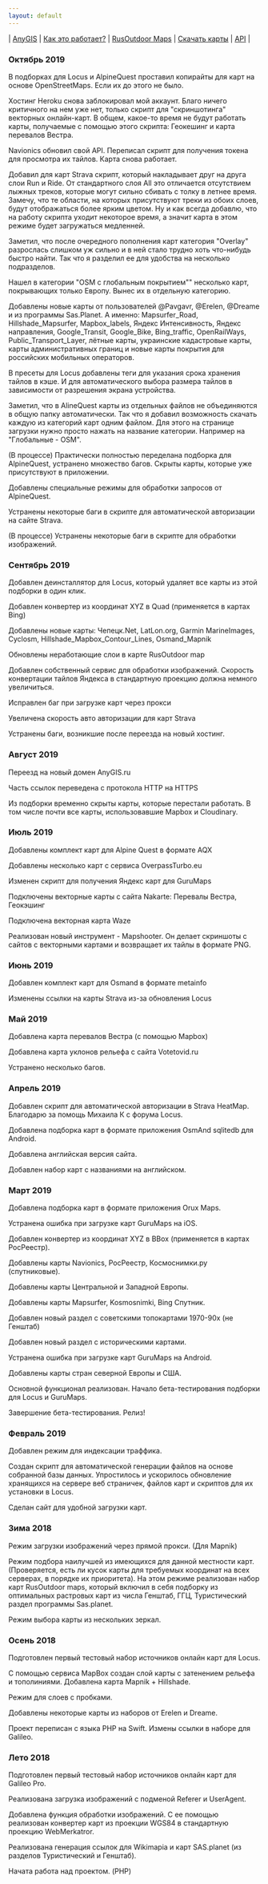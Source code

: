 ```yaml
---
layout: default
---
```


| [AnyGIS][01] | [Как это работает?][02] | [RusOutdoor Maps][03] | [Скачать карты][04] | [API][05] |


[01]: https://anygis.ru/index
[02]: https://anygis.ru/Web/Html/Description_ru
[03]: https://anygis.ru/Web/Html/RusOutdoor_ru
[04]: https://anygis.ru/Web/Html/DownloadPage_ru
[05]: https://anygis.ru/Web/Html/Api_ru


### Октябрь 2019

В подборках для Locus и AlpineQuest проставил копирайты для карт на основе OpenStreetMaps. Если их до этого не было.

Хостинг Heroku снова заблокировал мой аккаунт. Благо ничего критичного на нем уже нет, только скрипт для "скриншотинга" векторных онлайн-карт. В общем, какое-то время не будут работать карты, получаемые с помощью этого скрипта: Геокешинг и карта перевалов Вестра.

Navionics обновил свой API. Переписал скрипт для получения токена для просмотра их тайлов. Карта снова работает.

Добавил для карт Strava скрипт, который накладывает друг на друга слои Run и Ride. От стандартного слоя All это отличается отсутствием лыжных треков, которые могут сильно сбивать с толку в летнее время. Замечу, что те области, на которых присутствуют треки из  обоих слоев, будут отображаться более ярким цветом. Ну и как всегда добавлю, что на работу скрипта уходит некоторое время, а значит карта в этом режиме будет загружаться медленней.

Заметил, что после очередного пополнения карт категория "Overlay" разрослась слишком уж сильно и в ней стало трудно хоть что-нибудь быстро найти. Так что я разделил ее для удобства на несколько подразделов.

Нашел в категории "OSM с глобальным покрытием"" несколько карт, покрывающих только Европу. Вынес их в отдельную категорию.

Добавлены новые карты от пользователей @Pavgavr, @Erelen, @Dreame и из программы Sas.Planet.  А именно: Mapsurfer_Road, Hillshade_Mapsurfer, Mapbox_labels, Яндекс Интенсивность, Яндекс направления, Google_Transit, Google_Bike, Bing_traffic, OpenRailWays, Public_Transport_Layer, лётные карты, украинские кадастровые карты, карты административных границ и новые карты покрытия для российских мобильных операторов.

В пресеты для Locus добавлены теги для указания срока хранения тайлов в кэше. И для автоматического выбора размера тайлов в зависимости от разрешения экрана устройства.

Заметил, что в AlineQuest карты из отдельных файлов не объединяются в общую папку автоматически. Так что я добавил возможность скачать каждую из категорий карт одним файлом. Для этого на странице загрузки нужно просто нажать на название категории. Например на "Глобальные - OSM".

(В процессе) Практически полностью переделана подборка для AlpineQuest, устранено множество багов. Скрыты карты, которые уже присутствуют в приложении.

Добавлены специальные режимы для обработки запросов от AlpineQuest.

Устранены некоторые баги в скрипте для автоматической авторизации на сайте Strava.

(В процессе) Устранены некоторые баги в скрипте для обработки изображений.



### Сентябрь 2019

Добавлен деинсталлятор для Locus, который удаляет все карты из этой подборки в один клик.

Добавлен конвертер из координат XYZ в Quad (применяется в картах Bing)

Добавлены новые карты: Чепецк.Net, LatLon.org, Garmin MarineImages, Cyclosm, Hillshade_Mapbox_Contour_Lines, Osmand_Mapnik

Обновлены неработающие слои в карте RusOutdoor map

Добавлен собственный сервис для обработки изображений. Скорость конвертации тайлов Яндекса в стандартную проекцию должна немного увеличиться.

Исправлен баг при загрузке карт через прокси

Увеличена скорость авто авторизации для карт Strava

Устранены баги, возникшие после переезда на новый хостинг. 


### Август 2019

Переезд на новый домен AnyGIS.ru

Часть ссылок переведена с протокола HTTP на HTTPS

Из подборки временно скрыты карты, которые перестали работать. В том числе почти все карты, использовавшие Mapbox и Cloudinary.


### Июль 2019

Добавлены комплект карт для Alpine Quest в формате AQX

Добавлены несколько карт с сервиса OverpassTurbo.eu

Изменен скрипт для получения Яндекс карт для GuruMaps

Подключены векторные карты с сайта Nakarte: Перевалы Вестра, Геокэшинг

Подключена векторная карта Waze

Реализован новый инструмент - Mapshooter. Он делает скриншоты с сайтов с векторными картами и возвращает их тайлы в формате PNG.



### Июнь 2019

Добавлен комплект карт для Osmand в формате metainfo

Изменены ссылки на карты Strava из-за обновления Locus


### Май 2019

Добавлена карта перевалов Вестра (с помощью Mapbox)

Добавлена карта уклонов рельефа с сайта Votetovid.ru

Устранено несколько багов. 


### Апрель 2019 

Добавлен скрипт для автоматической авторизации в Strava HeatMap. Благодарю за помощь Михаила К с форума Locus.

Добавлена подборка карт в формате приложения OsmAnd sqlitedb для Android.

Добавлена английская версия сайта.

Добавлен набор карт с названиями на английском.


### Март 2019 

Добавлена подборка карт в формате приложения Orux Maps.

Устранена ошибка при загрузке карт GuruMaps на iOS.

Добавлен конвертер из координат XYZ в BBox (применяется в картах РосРеестр).

Добавлены карты Navionics, РосРеестр, Космоснимки.ру (спутниковые).

Добавлены карты Центральной и Западной Европы.

Добавлены карты Mapsurfer, Kosmosnimki, Bing Спутник.

Добавлен новый раздел с советскими топокартами 1970-90х (не Генштаб)

Добавлен новый раздел с историческими картами.

Устранена ошибка при загрузке карт GuruMaps на Android.

Добавлены карты стран северной Европы и США.

Основной функционал реализован. Начало бета-тестирования подборки для Locus и GuruMaps.

Завершение бета-тестирования. Релиз!


### Февраль 2019 

Добавлен режим для индексации траффика.

Создан скрипт для автоматической генерации файлов на основе собранной базы данных.  Упростилось и ускорилось обновление хранящихся на сервере веб страничек, файлов карт и скриптов для их установки в Locus. 

Сделан сайт для удобной загрузки карт. 


### Зима 2018

Режим загрузки изображений через прямой прокси. (Для Mapnik)

Режим подбора наилучшей из имеющихся для данной местности карт. (Проверяется, есть ли кусок карты для требуемых координат на всех серверах, в порядке их приоритета). На этом режиме реализован набор карт RusOutdoor maps, который включил в себя подборку из оптимальных растровых карт из числа Генштаб, ГГЦ, Туристический раздел программы Sas.planet. 

Режим выбора карты из нескольких зеркал.


### Осень 2018 

Подготовлен первый тестовый набор источников онлайн карт для Locus.

С помощью сервиса MapBox создан слой карты с затенением рельефа и тополиниями. Добавлена карта Mapnik + Hillshade.

Режим для слоев с пробками.

Добавлены некоторые карты из наборов от Erelen и Dreame.

Проект переписан с языка PHP на Swift. Измены ссылки в наборе для Galileo. 


### Лето 2018

Подготовлен первый тестовый набор источников онлайн карт для Galileo Pro.

Реализована загрузка изображений с подменой Referer и UserAgent.

Добавлена функция обработки изображений. С ее помощью реализован конвертер карт из проекции WGS84 в стандартную проекцию WebMerkatror.

Реализована генерация ссылок для Wikimapia и карт SAS.planet (из разделов Туристический и Генштаб).

Начата работа над проектом. (PHP)